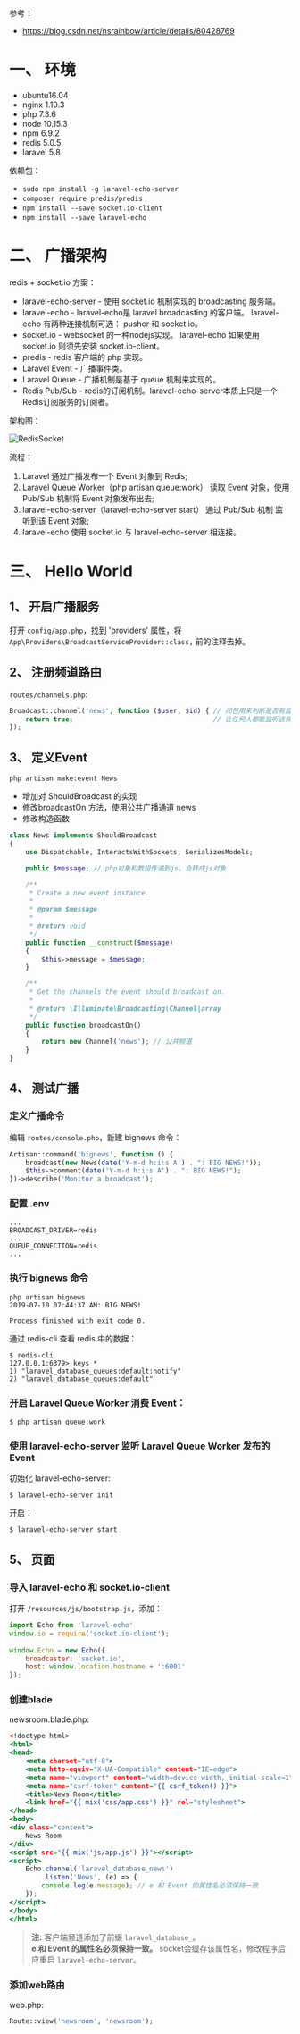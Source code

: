 参考：  
* https://blog.csdn.net/nsrainbow/article/details/80428769


# 一、 环境
* ubuntu16.04
* nginx 1.10.3
* php 7.3.6
* node 10.15.3
* npm 6.9.2
* redis 5.0.5
* laravel 5.8

依赖包：  
* `sudo npm install -g laravel-echo-server`
* `composer require predis/predis`
* `npm install --save socket.io-client`
* `npm install --save laravel-echo`

# 二、 广播架构
redis + socket.io 方案：  
* laravel-echo-server - 使用 socket.io 机制实现的 broadcasting 服务端。
* laravel-echo - laravel-echo是 laravel broadcasting 的客户端。 laravel-echo 有两种连接机制可选： pusher 和 socket.io。
* socket.io - websocket 的一种nodejs实现。 laravel-echo 如果使用 socket.io 则须先安装 socket.io-client。
* predis - redis 客户端的 php 实现。
* Laravel Event - 广播事件类。
* Laravel Queue - 广播机制是基于 queue 机制来实现的。
* Redis Pub/Sub - redis的订阅机制。laravel-echo-server本质上只是一个Redis订阅服务的订阅者。

架构图：  

![RedisSocket](https://github.com/nonelittlesong/study-resources/blob/master/images/Laravel/RedisSocket.png)  

流程：  
1. Laravel 通过广播发布一个 Event 对象到 Redis;
2. Laravel Queue Worker（php artisan queue:work） 读取 Event 对象，使用 Pub/Sub 机制将 Event 对象发布出去;
3. laravel-echo-server（laravel-echo-server start） 通过 Pub/Sub 机制 监听到该 Event 对象;
4. laravel-echo 使用 socket.io 与 laravel-echo-server 相连接。


# 三、 Hello World
## 1、 开启广播服务
打开 `config/app.php`，找到 'providers' 属性，将 `App\Providers\BroadcastServiceProvider::class,` 前的注释去掉。  

## 2、 注册频道路由
`routes/channels.php`:  
```php
Broadcast::channel('news', function ($user, $id) { // 闭包用来判断是否有监听该频道的权限
    return true;                                   // 让任何人都能监听该频道
});
```

## 3、 定义Event
```
php artisan make:event News
```
* 增加对 ShouldBroadcast 的实现
* 修改broadcastOn 方法，使用公共广播通道 news
* 修改构造函数

```php
class News implements ShouldBroadcast
{
    use Dispatchable, InteractsWithSockets, SerializesModels;

    public $message; // php对象和数组传递到js，会转成js对象

    /**
     * Create a new event instance.
     *
     * @param $message
     *
     * @return void
     */
    public function __construct($message)
    {
        $this->message = $message;
    }

    /**
     * Get the channels the event should broadcast on.
     *
     * @return \Illuminate\Broadcasting\Channel|array
     */
    public function broadcastOn()
    {
        return new Channel('news'); // 公共频道
    }
}
```

## 4、 测试广播
### 定义广播命令
编辑 `routes/console.php`，新建 bignews 命令：  
```php
Artisan::command('bignews', function () {
    broadcast(new News(date('Y-m-d h:i:s A') . ": BIG NEWS!"));
    $this->comment(date('Y-m-d h:i:s A') . ": BIG NEWS!");
})->describe('Monitor a broadcast');
```

### 配置 .env
```
...
BROADCAST_DRIVER=redis
...
QUEUE_CONNECTION=redis
...
```

### 执行 bignews 命令
```
php artisan bignews
2019-07-10 07:44:37 AM: BIG NEWS!

Process finished with exit code 0.
```
通过 redis-cli 查看 redis 中的数据：  
```
$ redis-cli
127.0.0.1:6379> keys *
1) "laravel_database_queues:default:notify"
2) "laravel_database_queues:default"
```
### 开启 Laravel Queue Worker 消费 Event：  
```
$ php artisan queue:work
```

### 使用 laravel-echo-server 监听 Laravel Queue Worker 发布的 Event
初始化 laravel-echo-server:  
```
$ laravel-echo-server init
```
开启：  
```
$ laravel-echo-server start
```


## 5、 页面
### 导入 laravel-echo 和 socket.io-client
打开 `/resources/js/bootstrap.js`，添加：  
```js
import Echo from 'laravel-echo'
window.io = require('socket.io-client');
 
window.Echo = new Echo({
    broadcaster: 'socket.io',
    host: window.location.hostname + ':6001'
});
```

### 创建blade
newsroom.blade.php:  
```htm
<!doctype html>
<html>
<head>
    <meta charset="utf-8">
    <meta http-equiv="X-UA-Compatible" content="IE=edge">
    <meta name="viewport" content="width=device-width, initial-scale=1">
    <meta name="csrf-token" content="{{ csrf_token() }}">
    <title>News Room</title>
    <link href="{{ mix('css/app.css') }}" rel="stylesheet">
</head>
<body>
<div class="content">
    News Room
</div>
<script src="{{ mix('js/app.js') }}"></script>
<script>
    Echo.channel('laravel_database_news')
        .listen('News', (e) => {
        console.log(e.message); // e 和 Event 的属性名必须保持一致
    });
</script>
</body>
</html>
```
>**注:** 客户端频道添加了前缀 `laravel_database_`。  
>**e 和 Event 的属性名必须保持一致。** socket会缓存该属性名，修改程序后应重启 `laravel-echo-server`。  


### 添加web路由
web.php:  
```php
Route::view('newsroom', 'newsroom');
```

